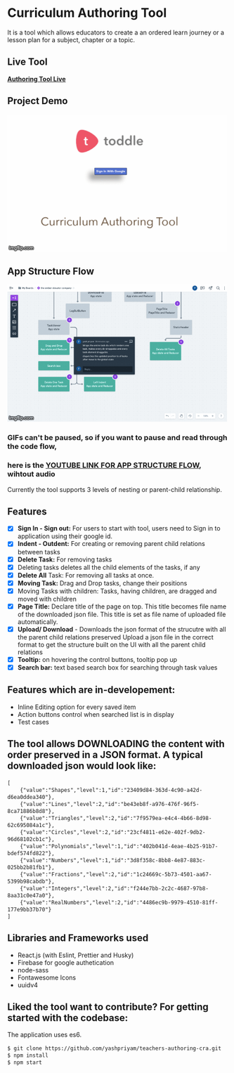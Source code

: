 # Curriculum Authoring Tool

It is a tool which allows educators to create a an ordered learn journey or a lesson plan for a subject, chapter or a topic.

## Live Tool

**[Authoring Tool Live](https://toddle-tool.netlify.app/)**

## Project Demo

![](authoring-tool-toddle.gif)

## App Structure Flow

![](app-structure-flow.gif)

### GIFs can't be paused, so if you want to pause and read through the code flow,

### here is the [YOUTUBE LINK FOR APP STRUCTURE FLOW](https://youtu.be/rzCp5etJPqE), wihtout audio

Currently the tool supports 3 levels of nesting or parent-child relationship.

## Features

- [x] **Sign In - Sign out:** For users to start with tool, users need to Sign in to application using their google id.
- [x] **Indent - Outdent:** For creating or removing parent child relations between tasks
- [x] **Delete Task:** For removing tasks
- [x] Deleting tasks deletes all the child elements of the tasks, if any
- [x] **Delete All** Task: For removing all tasks at once.
- [x] **Moving Task:** Drag and Drop tasks, change their positions
- [x] Moving Tasks with children: Tasks, having children, are dragged and moved with children
- [x] **Page Title:** Declare title of the page on top. This title becomes file name of the downloaded json file.
      This title is set as file name of uploaded file automatically.
- [x] **Upload/ Download** - Downloads the json format of the strucutre with all the parent child relations preserved
      Upload a json file in the correct format to get the structure built on the UI with all the parent child relations
- [x] **Tooltip:** on hovering the control buttons, tooltip pop up
- [x] **Search bar:** text based search box for searching through task values

## Features which are in-developement:

- Inline Editing option for every saved item
- Action buttons control when searched list is in display
- Test cases

## The tool allows DOWNLOADING the content with order preserved in a JSON format. A typical downloaded json would look like:

```
[
    {"value":"Shapes","level":1,"id":"23409d84-363d-4c90-a42d-d6ea0ddea340"},
    {"value":"Lines","level":2,"id":"be43eb8f-a976-476f-96f5-8ca71886b8d8"},
    {"value":"Triangles","level":2,"id":"7f9579ea-e4c4-4b66-8d98-62c695084a1c"},
    {"value":"Circles","level":2,"id":"23cf4811-e62e-402f-9db2-96d68102cb1c"},
    {"value":"Polynomials","level":1,"id":"402b041d-4eae-4b25-91b7-bdef574fd822"},
    {"value":"Numbers","level":1,"id":"3d8f358c-8bb8-4e87-883c-025bb2b81fb1"},
    {"value":"Fractions","level":2,"id":"1c24669c-5b73-4501-aa67-5399b98cabdb"},
    {"value":"Integers","level":2,"id":"f244e7bb-2c2c-4687-97b8-8aa31c0e47a0"},
    {"value":"RealNumbers","level":2,"id":"4486ec9b-9979-4510-81ff-177e9bb37b70"}
]
```

## Libraries and Frameworks used

- React.js (with Eslint, Prettier and Husky)
- Firebase for google authetication
- node-sass
- Fontawesome Icons
- uuidv4

## Liked the tool want to contribute? For getting started with the codebase:

The application uses es6.

```
$ git clone https://github.com/yashpriyam/teachers-authoring-cra.git
$ npm install
$ npm start
```
